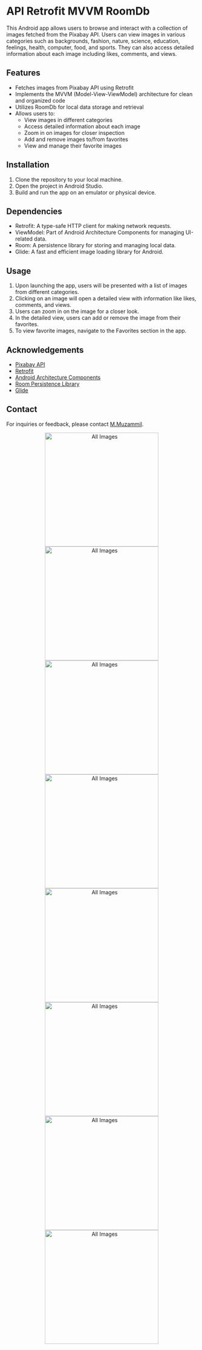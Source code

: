 # API Retrofit MVVM RoomDb 

This Android app allows users to browse and interact with a collection of images fetched from the Pixabay API. Users can view images in various categories such as backgrounds, fashion, nature, science, education, feelings, health, computer, food, and sports. They can also access detailed information about each image including likes, comments, and views.

## Features
- Fetches images from Pixabay API using Retrofit
- Implements the MVVM (Model-View-ViewModel) architecture for clean and organized code
- Utilizes RoomDb for local data storage and retrieval
- Allows users to:
  - View images in different categories
  - Access detailed information about each image
  - Zoom in on images for closer inspection
  - Add and remove images to/from favorites
  - View and manage their favorite images

## Installation

1. Clone the repository to your local machine.
2. Open the project in Android Studio.
3. Build and run the app on an emulator or physical device.

## Dependencies

- Retrofit: A type-safe HTTP client for making network requests.
- ViewModel: Part of Android Architecture Components for managing UI-related data.
- Room: A persistence library for storing and managing local data.
- Glide: A fast and efficient image loading library for Android.

## Usage

1. Upon launching the app, users will be presented with a list of images from different categories.
2. Clicking on an image will open a detailed view with information like likes, comments, and views.
3. Users can zoom in on the image for a closer look.
4. In the detailed view, users can add or remove the image from their favorites.
5. To view favorite images, navigate to the Favorites section in the app.

## Acknowledgements

- [Pixabay API](https://pixabay.com/api/docs/)
- [Retrofit](https://square.github.io/retrofit/)
- [Android Architecture Components](https://developer.android.com/topic/libraries/architecture)
- [Room Persistence Library](https://developer.android.com/topic/libraries/architecture/room)
- [Glide](https://bumptech.github.io/glide/)

## Contact

For inquiries or feedback, please contact [M.Muzammil](muzammil.0593012@gmail.com).

<p align="center">
  <img src="https://github.com/MuzammilLuck786/API-Retrofit-MVVM-RoomDb/assets/146478975/bd9b786c-cfde-42e6-9b77-e06d8b402a61" alt="All Images" width="300" />
  <img src="https://github.com/MuzammilLuck786/API-Retrofit-MVVM-RoomDb/assets/146478975/b1daf92c-3cad-4c7e-8c3e-5ea0dfca3b74" alt="All Images" width="300" />
  <img src="https://github.com/MuzammilLuck786/API-Retrofit-MVVM-RoomDb/assets/146478975/61871760-d7b8-489d-824a-2bf8530286f4" alt="All Images" width="300" />
  <img src="https://github.com/MuzammilLuck786/API-Retrofit-MVVM-RoomDb/assets/146478975/a370d87f-2893-4d0b-9407-602c0293ce66" alt="All Images" width="300" />
  <img src="https://github.com/MuzammilLuck786/API-Retrofit-MVVM-RoomDb/assets/146478975/d4fee093-6fc7-4294-b373-d8521b76d1ab" alt="All Images" width="300" />
  <img src="https://github.com/MuzammilLuck786/API-Retrofit-MVVM-RoomDb/assets/146478975/82c287ee-40f0-4860-b4b9-1610d6b15310" alt="All Images" width="300" />
  <img src="https://github.com/MuzammilLuck786/API-Retrofit-MVVM-RoomDb/assets/146478975/5dac0e5b-455b-4440-b2a1-3754560088ae" alt="All Images" width="300" />
  <img src="https://github.com/MuzammilLuck786/API-Retrofit-MVVM-RoomDb/assets/146478975/b6b738aa-2f89-4111-a26b-d42de303e859" alt="All Images" width="300" />

</p>
